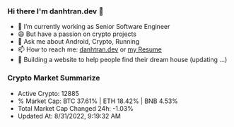 ### Hi there I'm danhtran.dev 👋

- 🔭 I’m currently working as Senior Software Engineer
- 😄 But have a passion on crypto projects
- 💬 Ask me about Android, Crypto, Running 
- 📫 How to reach me: <a href="https://danhtran.dev" target="_blank">danhtran.dev</a> or <a href="Developer-Resume.pdf" target="_blank">my Resume</a>
- 🌱 Building a website to help people find their dream house (updating ...)

### Crypto Market Summarize
- Active Crypto: 12885
- % Market Cap: BTC 37.61% | ETH 18.42% | BNB 4.53%
- Total Market Cap Changed 24h: -1.03%
- Updated At: 8/31/2022, 9:19:32 AM

